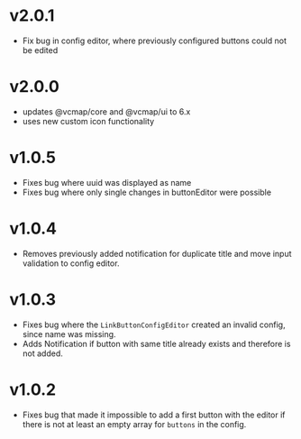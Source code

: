 # v2.0.1

- Fix bug in config editor, where previously configured buttons could not be edited

# v2.0.0

- updates @vcmap/core and @vcmap/ui to 6.x
- uses new custom icon functionality

# v1.0.5

- Fixes bug where uuid was displayed as name
- Fixes bug where only single changes in buttonEditor were possible

# v1.0.4

- Removes previously added notification for duplicate title and move input validation to config editor.

# v1.0.3

- Fixes bug where the `LinkButtonConfigEditor` created an invalid config, since name was missing.
- Adds Notification if button with same title already exists and therefore is not added.

# v1.0.2

- Fixes bug that made it impossible to add a first button with the editor if there is not at least an empty array for `buttons` in the config.
